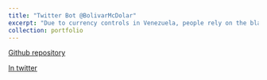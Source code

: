 ```yaml
---
title: "Twitter Bot @BolivarMcDolar"
excerpt: "Due to currency controls in Venezuela, people rely on the black market for currency exchange.  This Twitter Bot posts regularly the conversion rate between the Venezuelan currency and the US Dollar based on the latest Bitcoin transactions in  [https://localbitcoins.com](https://localbitcoins.com).  <br/><img src='/images/bolivar.png' height="22" width="22">"
collection: portfolio
---
```


  [Github repository](https://github.com/celis/dolar_bitcoin )

  [In twitter]( https://twitter.com/BolivarMcDolar) 
